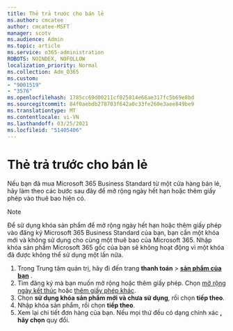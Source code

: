 ```yaml
---
title: Thẻ trả trước cho bán lẻ
ms.author: cmcatee
author: cmcatee-MSFT
manager: scotv
ms.audience: Admin
ms.topic: article
ms.service: o365-administration
ROBOTS: NOINDEX, NOFOLLOW
localization_priority: Normal
ms.collection: Adm_O365
ms.custom:
- "9001519"
- "3576"
ms.openlocfilehash: 1785cc69d00211cf025814e66ae317fc5b69e8bd
ms.sourcegitcommit: 84f0aebdb278703f642a0c33fe260e3aee849be9
ms.translationtype: MT
ms.contentlocale: vi-VN
ms.lasthandoff: 03/25/2021
ms.locfileid: "51405406"
---
```

# <a name="retail-prepaid-card"></a>Thẻ trả trước cho bán lẻ

Nếu bạn đã mua Microsoft 365 Business Standard từ một cửa hàng bán lẻ, hãy làm theo các bước sau đây để mở rộng ngày hết hạn hoặc thêm giấy phép vào thuê bao hiện có.

> [!NOTE]
> Để sử dụng khóa sản phẩm để mở rộng ngày hết hạn hoặc thêm giấy phép vào đăng ký Microsoft 365 Business Standard của bạn, bạn cần một khóa mới và không sử dụng cho cùng một thuê bao của Microsoft 365. Nhập khóa sản phẩm Microsoft 365 gốc của bạn sẽ không hoạt động vì một khóa đã được không thể sử dụng một lần nữa.

1. Trong Trung tâm quản trị, hãy đi đến trang **thanh toán**  >  **[sản phẩm của bạn](https://go.microsoft.com/fwlink/p/?linkid=842054)** .
2. Tìm đăng ký mà bạn muốn mở rộng hoặc thêm giấy phép. Chọn [mở rộng ngày kết thúc](https://go.microsoft.com/fwlink/p/?linkid=842054) hoặc [thêm giấy phép khác](https://go.microsoft.com/fwlink/p/?linkid=842054).
3. Chọn **sử dụng khóa sản phẩm mới và chưa sử dụng**, rồi chọn **tiếp theo**.
4. Nhập khóa sản phẩm, rồi chọn **tiếp theo**.
5. Xem lại chi tiết đơn hàng của bạn. Nếu mọi thứ đều có dạng chính xác **, hãy chọn** quy đổi.